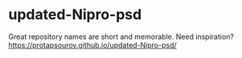 # updated-Nipro-psd
Great repository names are short and memorable. Need inspiration? 
https://protapsourov.github.io/updated-Nipro-psd/
